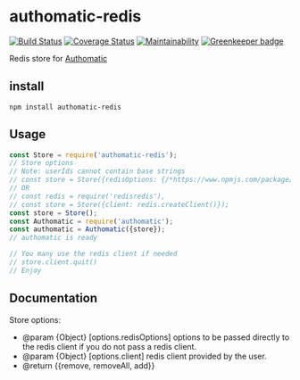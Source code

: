 # authomatic-redis
[![Build Status](https://travis-ci.org/wearereasonablepeople/authomatic-redis.svg?branch=master)](https://travis-ci.org/wearereasonablepeople/authomatic-redis)
[![Coverage Status](https://coveralls.io/repos/github/wearereasonablepeople/authomatic-redis/badge.svg?branch=master)](https://coveralls.io/github/wearereasonablepeople/authomatic-redis?branch=master)
[![Maintainability](https://api.codeclimate.com/v1/badges/de17d1c089d4120b8a1f/maintainability)](https://codeclimate.com/github/wearereasonablepeople/authomatic-redis/maintainability)
[![Greenkeeper badge](https://badges.greenkeeper.io/wearereasonablepeople/authomatic-redis.svg)](https://greenkeeper.io/)

Redis store for [Authomatic](https://github.com/wearereasonablepeople/authomatic)

## install
```
npm install authomatic-redis
```

## Usage
```javascript
const Store = require('authomatic-redis');
// Store options
// Note: userIds cannot contain base strings
// const store = Store({redisOptions: {/*https://www.npmjs.com/package/redis*/}, baseString: 'String'})
// OR
// const redis = require('redisredis'),
// const store = Store({client: redis.createClient()});
const store = Store();
const Authomatic = require('authomatic');
const authomatic = Authomatic({store}); 
// authomatic is ready

// You many use the redis client if needed
// store.client.quit()
// Enjoy
```
## Documentation
Store options:
 * @param {Object} [options.redisOptions] options to be passed directly to the redis client if you do not pass a redis client.
 * @param {Object} [options.client] redis client provided by the user.
 * @return {{remove, removeAll, add}}
 